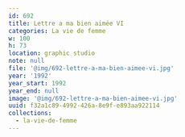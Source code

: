```yaml
---
id: 692
title: Lettre a ma bien aimée VI
categories: La vie de femme
w: 100
h: 73
location: graphic studio
note: null
file: '@img/692-lettre-a-ma-bien-aimee-vi.jpg'
year: '1992'
year_start: 1992
year_end: null
image: '@img/692-lettre-a-ma-bien-aimee-vi.jpg'
uuid: f32a1c89-4992-426a-8e9f-e893aa922114
collections:
  - la-vie-de-femme
---
```


